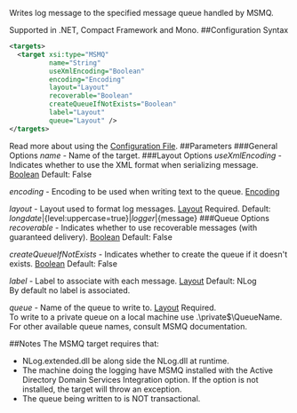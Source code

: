 Writes log message to the specified message queue handled by MSMQ. 

Supported in .NET, Compact Framework and Mono.
##Configuration Syntax
```xml
<targets>
  <target xsi:type="MSMQ"
          name="String"
          useXmlEncoding="Boolean"
          encoding="Encoding"
          layout="Layout"
          recoverable="Boolean"
          createQueueIfNotExists="Boolean"
          label="Layout"
          queue="Layout" />
</targets>
```
Read more about using the [Configuration File](Configuration-file).
##Parameters
###General Options
_name_ - Name of the target.
###Layout Options
_useXmlEncoding_ - Indicates whether to use the XML format when serializing message. [Boolean](Data-types) Default: False

_encoding_ - Encoding to be used when writing text to the queue. [Encoding](Data-types)

_layout_ - Layout used to format log messages. [Layout](Data-types) Required. Default: ${longdate}|${level:uppercase=true}|${logger}|${message}
###Queue Options
_recoverable_ - Indicates whether to use recoverable messages (with guaranteed delivery). [Boolean](Data-types) Default: False

_createQueueIfNotExists_ - Indicates whether to create the queue if it doesn't exists. [Boolean](Data-types) Default: False

_label_ - Label to associate with each message. [Layout](Data-types) Default: NLog  
By default no label is associated.

_queue_ - Name of the queue to write to. [Layout](Data-types) Required.  
To write to a private queue on a local machine use .\private$\QueueName. For other available queue names, consult MSMQ documentation.

##Notes
The MSMQ target requires that:
* NLog.extended.dll be along side the NLog.dll at runtime.
* The machine doing the logging have MSMQ installed with the Active Directory Domain Services Integration option. If the option is not installed, the target will throw an exception.
* The queue being written to is NOT transactional.